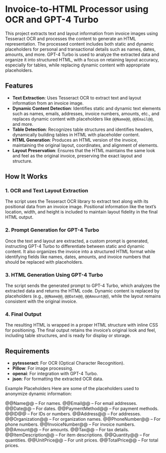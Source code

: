 # Invoice-to-HTML Processor using OCR and GPT-4 Turbo

This project extracts text and layout information from invoice images using Tesseract OCR and processes the content to generate an HTML representation. The processed content includes both static and dynamic placeholders for personal and transactional details such as names, dates, amounts, and more. GPT-4 Turbo is used to analyze the extracted data and organize it into structured HTML, with a focus on retaining layout accuracy, especially for tables, while replacing dynamic content with appropriate placeholders.

## Features

- **Text Extraction**: Uses Tesseract OCR to extract text and layout information from an invoice image.
- **Dynamic Content Detection**: Identifies static and dynamic text elements such as names, emails, addresses, invoice numbers, amounts, etc., and replaces dynamic content with placeholders like `@@Name@@`, `@@Email@@`, and more.
- **Table Detection**: Recognizes table structures and identifies headers, dynamically building tables in HTML with placeholder content.
- **HTML Generation**: Produces an HTML version of the invoice, maintaining the original layout, coordinates, and alignment of elements.
- **Layout Preservation**: Ensures that the HTML maintains the same look and feel as the original invoice, preserving the exact layout and structure.

## How It Works

### 1. OCR and Text Layout Extraction
The script uses the Tesseract OCR library to extract text along with its positional data from an invoice image. Positional information like the text’s location, width, and height is included to maintain layout fidelity in the final HTML output.

### 2. Prompt Generation for GPT-4 Turbo
Once the text and layout are extracted, a custom prompt is generated, instructing GPT-4 Turbo to differentiate between static and dynamic content. It also organizes the invoice into a structured HTML format while identifying fields like names, dates, amounts, and invoice numbers that should be replaced with placeholders.

### 3. HTML Generation Using GPT-4 Turbo
The script sends the generated prompt to GPT-4 Turbo, which analyzes the extracted data and returns the HTML code. Dynamic content is replaced by placeholders (e.g., `@@Name@@`, `@@Date@@`, `@@Amount@@`), while the layout remains consistent with the original invoice.

### 4. Final Output
The resulting HTML is wrapped in a proper HTML structure with inline CSS for positioning. The final output retains the invoice’s original look and feel, including table structures, and is ready for display or storage.

## Requirements

- **pytesseract**: For OCR (Optical Character Recognition).
- **Pillow**: For image processing.
- **openai**: For integration with GPT-4 Turbo.
- **json**: For formatting the extracted OCR data.

Example Placeholders
Here are some of the placeholders used to anonymize dynamic information:

@@Name@@ – For names.
@@Email@@ – For email addresses.
@@Date@@ – For dates.
@@PaymentMethod@@ – For payment methods.
@@ID@@ – For IDs or numbers.
@@Address@@ – For addresses.
@@Organization@@ – For organization names.
@@PhoneNumber@@ – For phone numbers.
@@InvoiceNumber@@ – For invoice numbers.
@@Amount@@ – For amounts.
@@Tax@@ – For tax details.
@@ItemDescription@@ – For item descriptions.
@@Quantity@@ – For quantities.
@@UnitPrice@@ – For unit prices.
@@TotalPrice@@ – For total prices.
